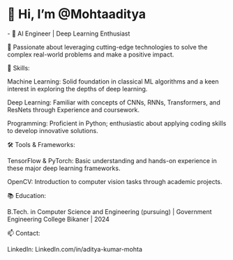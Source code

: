 <h1> 👋 Hi, I’m @Mohtaaditya </h1>
- 🤖 AI Engineer | Deep Learning Enthusiast

🚀 Passionate about leveraging cutting-edge technologies to solve the complex real-world problems and make a positive impact.

🔬 Skills:

Machine Learning: Solid foundation in classical ML algorithms and a keen interest in exploring the depths of deep learning.

Deep Learning: Familiar with concepts of CNNs, RNNs, Transformers, and ResNets through  Experience and coursework.

Programming: Proficient in Python; enthusiastic about applying coding skills to develop innovative solutions.

🛠️ Tools & Frameworks:

TensorFlow & PyTorch: Basic understanding and hands-on experience in these major deep learning frameworks.

OpenCV: Introduction to computer vision tasks through academic projects.

📚 Education:

B.Tech. in Computer Science and Engineering (pursuing) | Government Engineering College Bikaner | 2024

📫 Contact:

LinkedIn: 
LinkedIn.com/in/aditya-kumar-mohta

<!---
Mohtaaditya/Mohtaaditya is a ✨ special ✨ repository because its `README.md` (this file) appears on your GitHub profile.
You can click the Preview link to take a look at your changes.
--->
